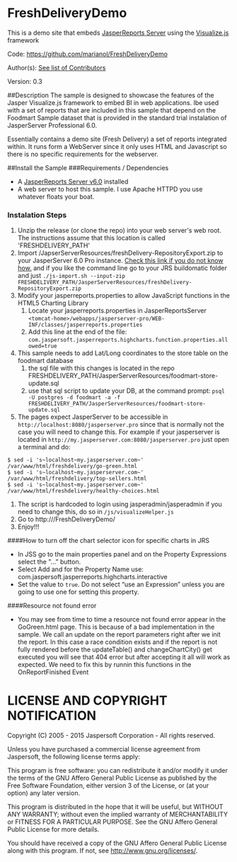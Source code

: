 FreshDeliveryDemo
=================

This is a demo site that embeds [JasperReports Server](http://www.jaspersoft.com/meet-new-jaspersoft) using the [Visualize.js](http://community.jaspersoft.com/project/visualizejs) framework

Code: https://github.com/marianol/FreshDeliveryDemo

Author(s): [See list of Contributors](https://github.com/marianol/FreshDeliveryDemo/graphs/contributors)

Version: 0.3


##Description
The sample is designed to showcase the features of the Jasper Visualize.js framework to embed BI in web applications. 
Ibe used with a set of reports that are included in this sample that depend on the Foodmart Sample dataset that is provided in the standard trial instalation of JasperServer Professional 6.0.

Essentially contains a demo site (Fresh Delivery) a set of reports integrated within. It runs form a WebServer since it only uses HTML and Javascript so there is no specific requirements for the webserver.

##Install the Sample
###Requirements / Dependencies
- A [JasperReports Server v6.0](http://www.jaspersoft.com/three-ways-test-drive-jaspersoft-bi-software) installed
- A web server to host this sample. I use Apache HTTPD you use whatever floats your boat.

### Instalation Steps
1. Unzip the release (or clone the repo) into your web server's web root. The instructions assume that this location is called 'FRESHDELIVERY_PATH'
1. Import /JapserServerResources/freshDelivery-RepositoryExport.zip to your JasperServer 6.0 Pro instance. [Check this link if you do not know how.](http://community.jaspersoft.com/documentation/jasperreports-server-administration-guide-beta/import-and-export-through-web-ui#import-export_2353750880_1044705) and if you like the command line go to your JRS buildomatic folder and just `./js-import.sh --input-zip FRESHDELIVERY_PATH/JasperServerResources/freshDelivery-RepositoryExport.zip`
1. Modify your jasperreports.properties to allow JavaScript functions in the HTML5 Charting Library
	1. Locate your jasperreports.properties in JasperReportsServer  `<tomcat-home>/webapps/jasperserver-pro/WEB-INF/classes/jasperreports.properties`
	1. Add this line at the end of the file:  `com.jaspersoft.jasperreports.highcharts.function.properties.allowed=true`
1. This sample needs to add Lat/Long coordinates to the store table on the foodmart database
	1. the sql file with this changes is located in the repo FRESHDELIVERY_PATH/JasperServerResources/foodmart-store-update.sql
	1. use that sql script to update your DB, at the command prompt: `psql -U postgres -d foodmart -a -f FRESHDELIVERY_PATH/JasperServerResources/foodmart-store-update.sql` 
1. The pages expect JasperServer to be accessible in `http://localhost:8080/jasperserver.pro` since that is normally not the case you will need to change this. For example if your jasperserver is located in `http://my.jasperserver.com:8080/jasperserver.pro` just open a terminal and do:
```
$ sed -i 's~localhost~my.jasperserver.com~' /var/www/html/freshdelivery/go-green.html
$ sed -i 's~localhost~my.jasperserver.com~' /var/www/html/freshdelivery/top-sellers.html
$ sed -i 's~localhost~my.jasperserver.com~' /var/www/html/freshdelivery/healthy-choices.html
```
1. The script is hardcoded to login using jasperadmin/jasperadmin if you need to change this, do so in `/js/visualizeHelper.js`
1. Go to http://<your-server>/FreshDeliveryDemo/ 
1. Enjoy!!!

####How to turn off the chart selector icon for specific charts in JRS
- In JSS go to the main properties panel and on the Property Expressions select the "…” button.
- Select Add and for the Property Name use: com.jaspersoft.jasperreports.highcharts.interactive
- Set the value to `true`. Do not select “use an Expression” unless you are going to use one for setting this property.

####Resource not found error
- You may see from time to time a resource not found error appear in the GoGreen.html page. This is because of a bad implementation in the sample. We call an update on the report parameters right after we init the report. In this case a race condition exists and if the report is not fully rendered before the updateTable() and changeChartCity() get executed you will see that 404 error but after accepting it all will work as expected. We need to fix this by runnin this functions in the OnReportFinished Event 

LICENSE AND COPYRIGHT NOTIFICATION
==================================

 Copyright (C) 2005 - 2015 Jaspersoft Corporation - All rights reserved.

 Unless you have purchased a commercial license agreement from Jaspersoft,
 the following license terms apply:

 This program is free software: you can redistribute it and/or modify
 it under the terms of the GNU Affero General Public License as
 published by the Free Software Foundation, either version 3 of the
 License, or (at your option) any later version.

 This program is distributed in the hope that it will be useful,
 but WITHOUT ANY WARRANTY; without even the implied warranty of
 MERCHANTABILITY or FITNESS FOR A PARTICULAR PURPOSE. See the
 GNU Affero  General Public License for more details.

 You should have received a copy of the GNU Affero General Public  License
 along with this program. If not, see <http://www.gnu.org/licenses/>.




